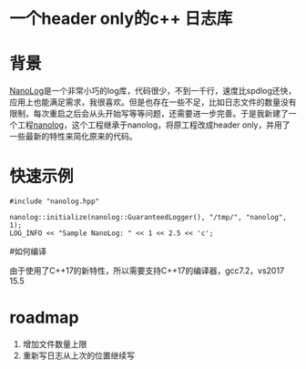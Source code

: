 # 一个header only的c++ 日志库

# 背景
[NanoLog](https://github.com/Iyengar111/NanoLog)是一个非常小巧的log库，代码很少，不到一千行，速度比spdlog还快，应用上也能满足需求，我很喜欢。但是也存在一些不足，比如日志文件的数量没有限制，每次重启之后会从头开始写等等问题，还需要进一步完善。于是我新建了一个工程[nanolog](https://github.com/qicosmos/nanolog)，这个工程继承于nanolog，将原工程改成header only，并用了一些最新的特性来简化原来的代码。

# 快速示例

	#include "nanolog.hpp"

	nanolog::initialize(nanolog::GuaranteedLogger(), "/tmp/", "nanolog", 1);
	LOG_INFO << "Sample NanoLog: " << 1 << 2.5 << 'c';

#如何编译

由于使用了C++17的新特性，所以需要支持C++17的编译器，gcc7.2，vs2017 15.5

# roadmap

1. 增加文件数量上限
2. 重新写日志从上次的位置继续写
